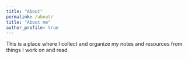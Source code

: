 ```yaml
---
title: "About"
permalink: /about/
title: "About me"
author_profile: true
---
```


This is a place where I collect and organize my notes and resources from things I work on and read.
